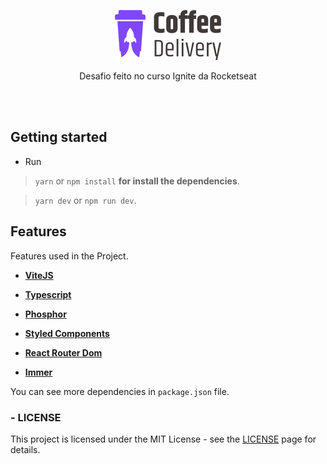<p align="center">
  <a href="https://opensource.org/licenses/MIT">
    <img src="./src/assets/logo.svg" alt="License MIT">
  </a>
</p>

<p align="center">Desafio feito no curso Ignite da Rocketseat</p>

<br />
<br />

## Getting started

- Run

> `yarn` or `npm install` **for install the dependencies**.

> `yarn dev` or `npm run dev`.

## Features

[//]: # "Add the features of your project here:"

Features used in the Project.

- **<a href="https://vitejs.dev/" target="_blank">ViteJS</a>**

- **<a href="https://www.typescriptlang.org/" target="_blank">Typescript</a>**

- **<a href="https://phosphoricons.com/" target="_blank">Phosphor</a>**

- **<a href="https://styled-components.com/" target="_blank">Styled Components</a>**

- **<a href="https://www.npmjs.com/package/react-router-dom" target="_blank">React Router Dom</a>**

- **<a href="https://immerjs.github.io/immer/" target="_blank">Immer</a>**

You can see more dependencies in `package.json` file.

### - LICENSE

This project is licensed under the MIT License - see the <a href="https://opensource.org/licenses/MIT" target="_blank">LICENSE</a> page for details.
